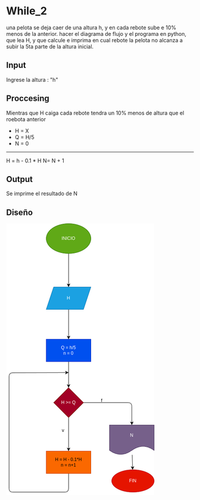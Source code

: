 # While_2
 una pelota se deja caer de una altura h, y en cada rebote sube e 10% menos de la anterior. hacer el diagrama de flujo y el programa en python, que lea H, y que calcule e imprima en cual rebote la pelota no alcanza a subir la 5ta parte de la altura inicial.

 ## Input

 Ingrese la altura : "h"

 ## Proccesing

 Mientras que H caiga cada rebote tendra un 10% menos de altura que el roebota anterior

 - H = X
 - Q = H/5
 - N =  0

--------------------------
 
H = h - 0.1 * H
N= N + 1

## Output

Se imprime el resultado de N

## Diseño

![diagramadeflujo](diagrama.png)
